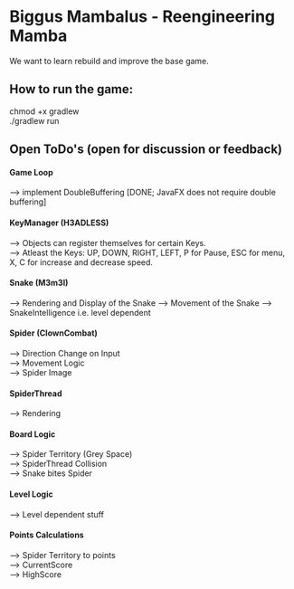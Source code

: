 # Biggus Mambalus - Reengineering Mamba 
We want to learn rebuild and improve the base game.

## How to  run the game:
chmod +x gradlew  
./gradlew run

## Open ToDo's (open for discussion or feedback) 

#### Game Loop 
--> implement DoubleBuffering [DONE; JavaFX does not require double buffering]  

#### KeyManager (H3ADLESS)
--> Objects can register themselves for certain Keys.  
--> Atleast the Keys: UP, DOWN, RIGHT, LEFT, P for Pause, ESC for menu, X, C for increase and decrease speed.

#### Snake (M3m3l)
--> Rendering and Display of the Snake
--> Movement of the Snake
--> SnakeIntelligence i.e. level dependent 

#### Spider (ClownCombat)
--> Direction Change on Input  
--> Movement Logic   
--> Spider Image

#### SpiderThread
--> Rendering

#### Board Logic
--> Spider Territory (Grey Space)  
--> SpiderThread Collision  
--> Snake bites Spider   

#### Level Logic
--> Level dependent stuff

#### Points Calculations
--> Spider Territory to points   
--> CurrentScore   
--> HighScore

